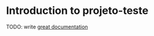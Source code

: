 # Introduction to projeto-teste

TODO: write [great documentation](http://jacobian.org/writing/what-to-write/)
